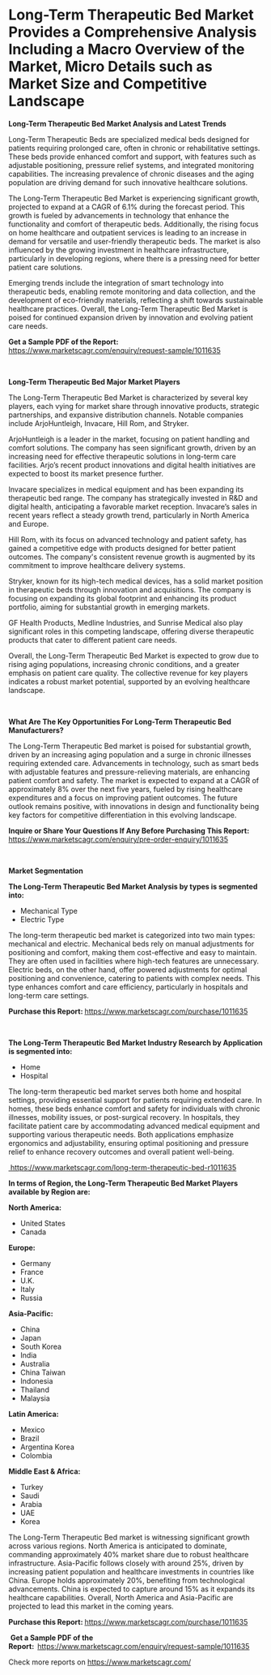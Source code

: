 <p><h1>Long-Term Therapeutic Bed Market Provides a Comprehensive Analysis Including a Macro Overview of the Market, Micro Details such as Market Size and Competitive Landscape</h1></p><p><strong>Long-Term Therapeutic Bed Market Analysis and Latest Trends</strong></p>
<p><p>Long-Term Therapeutic Beds are specialized medical beds designed for patients requiring prolonged care, often in chronic or rehabilitative settings. These beds provide enhanced comfort and support, with features such as adjustable positioning, pressure relief systems, and integrated monitoring capabilities. The increasing prevalence of chronic diseases and the aging population are driving demand for such innovative healthcare solutions.</p><p>The Long-Term Therapeutic Bed Market is experiencing significant growth, projected to expand at a CAGR of 6.1% during the forecast period. This growth is fueled by advancements in technology that enhance the functionality and comfort of therapeutic beds. Additionally, the rising focus on home healthcare and outpatient services is leading to an increase in demand for versatile and user-friendly therapeutic beds. The market is also influenced by the growing investment in healthcare infrastructure, particularly in developing regions, where there is a pressing need for better patient care solutions. </p><p>Emerging trends include the integration of smart technology into therapeutic beds, enabling remote monitoring and data collection, and the development of eco-friendly materials, reflecting a shift towards sustainable healthcare practices. Overall, the Long-Term Therapeutic Bed Market is poised for continued expansion driven by innovation and evolving patient care needs.</p></p>
<p><strong>Get a Sample PDF of the Report:&nbsp;</strong> <a href="https://www.marketscagr.com/enquiry/request-sample/1011635?utm_campaign=2890&utm_medium=2&utm_source=Github&utm_content=ia&utm_term=05032025&utm_id=long-term-therapeutic-bed">https://www.marketscagr.com/enquiry/request-sample/1011635</a></p>
<p>&nbsp;</p>
<p><strong>Long-Term Therapeutic Bed Major Market Players</strong></p>
<p><p>The Long-Term Therapeutic Bed Market is characterized by several key players, each vying for market share through innovative products, strategic partnerships, and expansive distribution channels. Notable companies include ArjoHuntleigh, Invacare, Hill Rom, and Stryker.</p><p>ArjoHuntleigh is a leader in the market, focusing on patient handling and comfort solutions. The company has seen significant growth, driven by an increasing need for effective therapeutic solutions in long-term care facilities. Arjo’s recent product innovations and digital health initiatives are expected to boost its market presence further.</p><p>Invacare specializes in medical equipment and has been expanding its therapeutic bed range. The company has strategically invested in R&D and digital health, anticipating a favorable market reception. Invacare’s sales in recent years reflect a steady growth trend, particularly in North America and Europe.</p><p>Hill Rom, with its focus on advanced technology and patient safety, has gained a competitive edge with products designed for better patient outcomes. The company's consistent revenue growth is augmented by its commitment to improve healthcare delivery systems.</p><p>Stryker, known for its high-tech medical devices, has a solid market position in therapeutic beds through innovation and acquisitions. The company is focusing on expanding its global footprint and enhancing its product portfolio, aiming for substantial growth in emerging markets.</p><p>GF Health Products, Medline Industries, and Sunrise Medical also play significant roles in this competing landscape, offering diverse therapeutic products that cater to different patient care needs.</p><p>Overall, the Long-Term Therapeutic Bed Market is expected to grow due to rising aging populations, increasing chronic conditions, and a greater emphasis on patient care quality. The collective revenue for key players indicates a robust market potential, supported by an evolving healthcare landscape.</p></p>
<p>&nbsp;</p>
<p><strong>What Are The Key Opportunities For Long-Term Therapeutic Bed Manufacturers?</strong></p>
<p><p>The Long-Term Therapeutic Bed market is poised for substantial growth, driven by an increasing aging population and a surge in chronic illnesses requiring extended care. Advancements in technology, such as smart beds with adjustable features and pressure-relieving materials, are enhancing patient comfort and safety. The market is expected to expand at a CAGR of approximately 8% over the next five years, fueled by rising healthcare expenditures and a focus on improving patient outcomes. The future outlook remains positive, with innovations in design and functionality being key factors for competitive differentiation in this evolving landscape.</p></p>
<p><strong>Inquire or Share Your Questions If Any Before Purchasing This Report:</strong> <a href="https://www.marketscagr.com/enquiry/pre-order-enquiry/1011635?utm_campaign=2890&utm_medium=2&utm_source=Github&utm_content=ia&utm_term=05032025&utm_id=long-term-therapeutic-bed">https://www.marketscagr.com/enquiry/pre-order-enquiry/1011635</a></p>
<p>&nbsp;</p>
<p><strong>Market Segmentation</strong></p>
<p><strong>The Long-Term Therapeutic Bed Market Analysis by types is segmented into:</strong></p>
<p><ul><li>Mechanical Type</li><li>Electric Type</li></ul></p>
<p><p>The long-term therapeutic bed market is categorized into two main types: mechanical and electric. Mechanical beds rely on manual adjustments for positioning and comfort, making them cost-effective and easy to maintain. They are often used in facilities where high-tech features are unnecessary. Electric beds, on the other hand, offer powered adjustments for optimal positioning and convenience, catering to patients with complex needs. This type enhances comfort and care efficiency, particularly in hospitals and long-term care settings.</p></p>
<p><strong>Purchase this Report:&nbsp;</strong><a href="https://www.marketscagr.com/purchase/1011635?utm_campaign=2890&utm_medium=2&utm_source=Github&utm_content=ia&utm_term=05032025&utm_id=long-term-therapeutic-bed">https://www.marketscagr.com/purchase/1011635</a></p>
<p>&nbsp;</p>
<p><strong>The Long-Term Therapeutic Bed Market Industry Research by Application is segmented into:</strong></p>
<p><ul><li>Home</li><li>Hospital</li></ul></p>
<p><p>The long-term therapeutic bed market serves both home and hospital settings, providing essential support for patients requiring extended care. In homes, these beds enhance comfort and safety for individuals with chronic illnesses, mobility issues, or post-surgical recovery. In hospitals, they facilitate patient care by accommodating advanced medical equipment and supporting various therapeutic needs. Both applications emphasize ergonomics and adjustability, ensuring optimal positioning and pressure relief to enhance recovery outcomes and overall patient well-being.</p></p>
<p><a href="https://www.marketscagr.com/long-term-therapeutic-bed-r1011635?utm_campaign=2890&utm_medium=2&utm_source=Github&utm_content=ia&utm_term=05032025&utm_id=long-term-therapeutic-bed">&nbsp;https://www.marketscagr.com/long-term-therapeutic-bed-r1011635</a></p>
<p><strong>In terms of Region, the Long-Term Therapeutic Bed Market Players available by Region are:</strong></p>
<p>
    <p> <strong> North America: </strong>
        <ul>
            <li>United States</li>
            <li>Canada</li>
        </ul>
        </p> 
    <p> <strong> Europe: </strong>
        <ul>
            <li>Germany</li>
            <li>France</li>
            <li>U.K.</li>
            <li>Italy</li>
            <li>Russia</li>
        </ul>
        </p> 
    <p> <strong> Asia-Pacific: </strong>
        <ul>
            <li>China</li>
            <li>Japan</li>
            <li>South Korea</li>
            <li>India</li>
            <li>Australia</li>
            <li>China Taiwan</li>
            <li>Indonesia</li>
            <li>Thailand</li>
            <li>Malaysia</li>
        </ul>
        </p> 
    <p> <strong> Latin America: </strong>
        <ul>
            <li>Mexico</li>
            <li>Brazil</li>
            <li>Argentina Korea</li>
            <li>Colombia</li>
        </ul>
        </p> 
    <p> <strong> Middle East & Africa: </strong>
        <ul>
            <li>Turkey</li>
            <li>Saudi</li>
            <li>Arabia</li>
            <li>UAE</li>
            <li>Korea</li>
        </ul>
    </p>
    </p>
<p><p>The Long-Term Therapeutic Bed market is witnessing significant growth across various regions. North America is anticipated to dominate, commanding approximately 40% market share due to robust healthcare infrastructure. Asia-Pacific follows closely with around 25%, driven by increasing patient population and healthcare investments in countries like China. Europe holds approximately 20%, benefiting from technological advancements. China is expected to capture around 15% as it expands its healthcare capabilities. Overall, North America and Asia-Pacific are projected to lead this market in the coming years.</p></p>
<p><strong>Purchase this Report: </strong><a href="https://www.marketscagr.com/purchase/1011635?utm_campaign=2890&utm_medium=2&utm_source=Github&utm_content=ia&utm_term=05032025&utm_id=long-term-therapeutic-bed">https://www.marketscagr.com/purchase/1011635</a></p>
<p>&nbsp;<strong>Get a Sample PDF of the Report:&nbsp;&nbsp;</strong><a href="https://www.marketscagr.com/enquiry/request-sample/1011635?utm_campaign=2890&utm_medium=2&utm_source=Github&utm_content=ia&utm_term=05032025&utm_id=long-term-therapeutic-bed">https://www.marketscagr.com/enquiry/request-sample/1011635</a></p>
<p><strong></strong></p>
<p>Check more reports on <a href="https://www.marketscagr.com/?utm_campaign=2890&utm_medium=2&utm_source=Github&utm_content=ia&utm_term=05032025&utm_id=long-term-therapeutic-bed">https://www.marketscagr.com/</a></p>